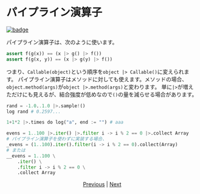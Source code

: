 # パイプライン演算子

[![badge](https://img.shields.io/endpoint.svg?url=https%3A%2F%2Fgezf7g7pd5.execute-api.ap-northeast-1.amazonaws.com%2Fdefault%2Fsource_up_to_date%3Fowner%3Derg-lang%26repos%3Derg%26ref%3Dmain%26path%3Ddoc/EN/syntax/31_pipeline.md%26commit_hash%3Dfba8b193ce4270cb8c9236c4ed7bb8b2497af3fd)](https://gezf7g7pd5.execute-api.ap-northeast-1.amazonaws.com/default/source_up_to_date?owner=erg-lang&repos=erg&ref=main&path=doc/EN/syntax/31_pipeline.md&commit_hash=fba8b193ce4270cb8c9236c4ed7bb8b2497af3fd)

パイプライン演算子は、次のように使います。

```python
assert f(g(x)) == (x |> g() |> f())
assert f(g(x, y)) == (x |> g(y) |> f())
```

つまり、`Callable(object)`という順序を`object |> Callable()`に変えられます。
パイプライン演算子はメソッドに対しても使えます。メソッドの場合、`object.method(args)`が`object |>.method(args)`と変わります。
単に`|>`が増えただけにも見えるが、結合強度が低めなので`()`の量を減らせる場合があります。

```python
rand = -1.0..1.0 |>.sample!()
log rand # 0.2597...

1+1*2 |>.times do log("a", end := "") # aaa

evens = 1..100 |>.iter() |>.filter i -> i % 2 == 0 |>.collect Array
# パイプライン演算子を使わずに実装する場合、
_evens = (1..100).iter().filter(i -> i % 2 == 0).collect(Array)
# または
__evens = 1..100 \
    .iter() \
    .filter i -> i % 2 == 0 \
    .collect Array
```

<p align='center'>
    <a href='./31_error_handling.md'>Previous</a> | <a href='./33_integration_with_Python.md'>Next</a>
</p>
